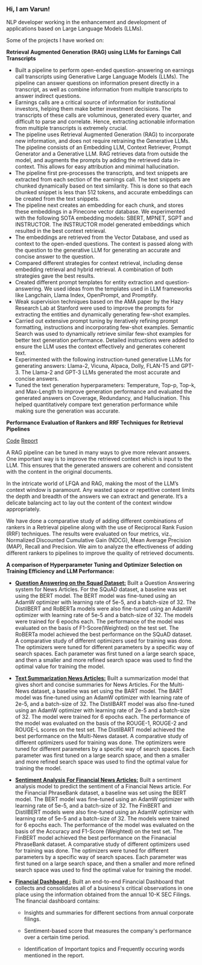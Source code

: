 ### Hi, I am **Varun**!
NLP developer working in the enhancement and development of applications based on Large Language Models (LLMs).

Some of the projects I have worked on:

**Retrieval Augmented Generation (RAG) using LLMs for Earnings Call Transcripts**
 - Built a pipeline to perform open-ended question-answering on earnings call transcripts using Generative Large Language Models (LLMs). The pipeline can answer questions on information present
 directly in a transcript, as well as combine information from multiple transcripts to answer indirect questions.
 - Earnings calls are a critical source of information for institutional investors, helping them make better investment decisions. The transcripts of these calls are voluminous, generated every quarter, and difficult to parse and correlate. Hence, extracting actionable information from multiple transcripts is extremely crucial.
 - The pipeline uses Retrieval Augmented Generation (RAG) to incorporate new information, and does not require retraining the Generative LLMs. The pipeline consists of an Embedding LLM, Context
 Retriever, Prompt Generator and a Generative LLM. RAG retrieves data from outside the model, and augments the prompts by adding the retrieved data in-context. This allows for easy attribution and minimal hallucination.
 - The pipeline first pre-processes the transcripts, and text snippets are extracted from each section of the earnings call. The text snippets are chunked dynamically based on text similarity. This is done so that each chunked snippet is less than 512 tokens, and accurate embeddings can be created from the text snippets.
 - The pipeline next creates an embedding for each chunk, and stores these embeddings in a Pinecone vector database. We experimented with the following SOTA embedding models: SBERT, MPNET, SGPT and INSTRUCTOR. The INSTRUCTOR model generated embeddings which resulted in the best context retrieval.
 - The embeddings are retrieved from the Vector Database, and used as context to the open-ended questions. The context is passed along with the question to the generative LLM for generating an accurate and concise answer to the question.
 - Compared different strategies for context retrieval, including dense embedding retrieval and hybrid retrieval. A combination of both strategies gave the best results.
 - Created different prompt templates for entity extraction and question-answering. We used ideas from the templates used in LLM frameworks like Langchain, Llama Index, OpenPrompt, and Promptify.
 - Weak supervision techniques based on the AMA paper by the Hazy Research Lab at Stanford were used to improve the prompts for extracting the entities and dynamically generating few-shot examples.
 - Carried out extensive prompt tuning by iteratively refining prompt formatting, instructions and incorporating few-shot examples. Semantic Search was used to dynamically retrieve similar few-shot examples for better text generation performance. Detailed instructions were added to ensure the LLM uses the context effectively and generates coherent text.
 - Experimented with the following instruction-tuned generative LLMs for generating answers: Llama-2, Vicuna, Alpaca, Dolly, FLAN-T5 and GPT-3. The Llama-2 and GPT-3 LLMs generated the most
 accurate and concise answers.
 - Tuned the text generation hyperparameters: Temperature, Top-p, Top-k, and Max-Length to improve generation performance and evaluated the generated answers on Coverage, Redundancy, and
 Hallucination. This helped quantitatively compare text generation performance while making sure the generation was accurate.

**Performance Evaluation of Rankers and RRF Techniques for Retrieval Pipelines**

[Code](https://github.com/avnlp/rag-pipelines)
[Report](https://github.com/avnlp/rag-pipelines/blob/main/rankers_rrf.pdf)

A RAG pipeline can be tuned in many ways to give more relevant answers. One important way is to improve the retrieved context which is input to the LLM. This ensures that the generated answers are coherent and consistent with the content in the original documents.

In the intricate world of LFQA and RAG, making the most of the LLM’s context window is paramount. Any wasted space or repetitive content limits the depth and breadth of the answers we can extract and generate. It’s a delicate balancing act to lay out the content of the context window appropriately. 

We have done a comparative study of adding different combinations of rankers in a Retrieval pipeline along with the use of Reciprocal Rank Fusion (RRF) techniques. The results were evaluated on four metrics, viz., Normalized Discounted Cumulative Gain (NDCG), Mean Average Precision (MAP), Recall and Precision. We aim to analyze the effectiveness of adding different rankers to pipelines to improve the quality of retrieved documents.

**A comparison of Hyperparameter Tuning and Optimizer Selection on Training Efficiency and LLM Performance:**

- **[Question Answering on the Squad Dataset:](https://github.com/vrunm/Question-Answering-Squad)**
Built a Question Answering system for News Articles.
For the SQuAD dataset, a baseline was set using the BERT model. The BERT model was fine-tuned using an AdamW optimizer with learning rate of 5e-5, and a batch-size of 32. The DistilBERT and RoBERTa models were also fine-tuned using an AdamW optimizer with learning rate of 5e-5 and a batch-size of 32. The models were trained for 6 epochs each. The performance of the model was evaluated on the basis of F1-Score(Weighted) on the test set. The RoBERTa model achieved the best performance on the SQuAD dataset.
A comparative study of different optimizers used for training was done. The optimizers were tuned for different parameters by a specific way of search spaces. Each parameter was first tuned on a large search space, and then a smaller and more refined search space was used to find the optimal value for training the model.


- **[Text Summarization News Articles:](https://github.com/vrunm/Text-Summarization-News-Articles)**
Built a summarization model that gives short and concise summaries for News Articles.
For the Multi-News dataset, a baseline was set using the BART model. The BART model was fine-tuned using an AdamW optimizer with learning rate of 2e-5, and a batch-size of 32. The
DistilBART model was also fine-tuned using an AdamW optimizer with learning rate of 2e-5 and a batch-size of 32. The model were trained for 6 epochs each. The performance of the model was evaluated on the basis of the ROUGE-1, ROUGE-2 and ROUGE-L scores on the test set. The DistilBART model achieved the best performance on the Multi-News dataset.
A comparative study of different optimizers used for training was done. The optimizers were tuned for different parameters by a specific way of search spaces. Each parameter was first tuned on a large search space, and then a smaller and more refined search space was used to find the optimal value for training the model.

- **[Sentiment Analysis For Financial News Articles:](https://github.com/vrunm/Text-Classification-Financial-Phrase-Bank)**
Built a sentiment analysis model to predict the sentiment of a Financial News article.
For the Financial PhraseBank dataset, a baseline was set using the BERT model. The BERT model was fine-tuned using an AdamW optimizer with learning rate of 5e-5, and a batch-size of 32. The FinBERT and DistilBERT models were also fine-tuned using an AdamW optimizer with learning rate of 5e-5 and a batch-size of 32. The models were trained for 6 epochs each. The performance of the model was evaluated on the basis of the Accuracy and F1-Score (Weighted) on the test set. The FinBERT model achieved the best performance on the Finanacial PhraseBank dataset.
A comparative study of different optimizers used for training was done. The optimizers were tuned for different parameters by a specific way of search spaces. Each parameter was first tuned on a large search space, and then a smaller and more refined search space was used to find the optimal value for training the model.

 - **[Financial Dashboard :](https://github.com/vrunm/Financial_Dashboard)**
Built an end-to-end Financial Dashboard that collects and consolidates all of a business's critical observations in one place using the information obtained from the annual 10-K SEC Filings.
The financial dashboard contains:

    - Insights and summaries for different sections from annual corporate filings.
   
    - Sentiment-based score that measures the company's performance over a certain time period.
   
    - Identification of Important topics and Frequently occuring words mentioned in the report.













<!--

**vrunm/vrunm** is a ✨ _special_ ✨ repository because its `README.md` (this file) appears on your GitHub profile.

Here are some ideas to get you started:

-->

